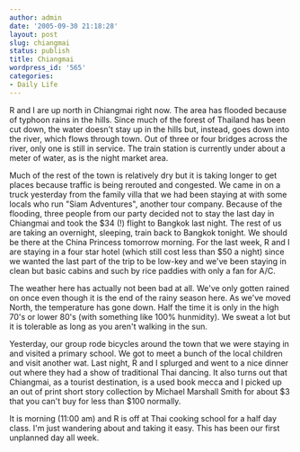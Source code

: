 ```yaml
---
author: admin
date: '2005-09-30 21:18:28'
layout: post
slug: chiangmai
status: publish
title: Chiangmai
wordpress_id: '565'
categories:
- Daily Life
---
```

<p>R and I are up north in Chiangmai right now. The area has flooded because of typhoon rains in the hills. Since much of the forest of Thailand has been cut down, the water doesn't stay up in the hills but, instead, goes down into the river, which flows through town. Out of three or four bridges across the river, only one is still in service. The train station is currently under about a meter of water, as is the night market area. 
<p>Much of the rest of the town is relatively dry but it is taking longer to get places because traffic is being rerouted and congested. We came in on a truck yesterday from the family villa that we had been staying at with some locals who run "Siam Adventures", another tour company. Because of the flooding, three people from our party decided not to stay the last day in Chiangmai and took the $34 (!) flight to Bangkok last night. The rest of us are taking an overnight, sleeping, train back to Bangkok tonight. We should be there at the China Princess tomorrow morning. For the last week, R and I are staying in a four star hotel (which still cost less than $50 a night) since we wanted the last part of the trip to be low-key and we've been staying in clean but basic cabins and such by rice paddies with only a fan for A/C. 

<p>The weather here has actually not been bad at all. We've only gotten rained on once even though it is the end of the rainy season here. As we've moved North, the temperature has gone down. Half the time it is only in the high 70's or lower 80's (with something like 100% hunmidity). We sweat a lot but it is tolerable as long as you aren't walking in the sun. 

<p>Yesterday, our group rode bicycles around the town that we were staying in and visited a primary school. We got to meet a bunch of the local children and visit another wat. Last night, R and I splurged and went to a nice dinner out where they had a show of traditional Thai dancing. It also turns out that Chiangmai, as a tourist destination, is a used book mecca and I picked up an out of print short story collection by Michael Marshall Smith for about $3 that you can't buy for less than $100 normally. 

<p>It is morning (11:00 am) and R is off at Thai cooking school for a half day class. I'm just wandering about and taking it easy. This has been our first unplanned day all week.
